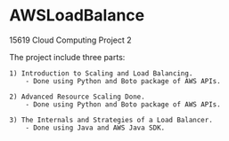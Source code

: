 # AWSLoadBalance

15619 Cloud Computing Project 2


The project include three parts:

    1) Introduction to Scaling and Load Balancing.
        - Done using Python and Boto package of AWS APIs.
        
    2) Advanced Resource Scaling Done.
        - Done using Python and Boto package of AWS APIs.
        
    3) The Internals and Strategies of a Load Balancer. 
        - Done using Java and AWS Java SDK.
